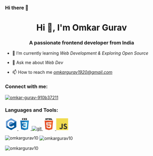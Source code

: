 ### Hi there 👋


<h1 align="center">Hi 👋, I'm Omkar Gurav</h1>
<h3 align="center">A passionate frontend developer from India</h3>

- 🌱 I’m currently learning *Web Development & Exploring Open Source*

- 💬 Ask me about *Web Dev*

- 📫 How to reach me *omkargurav1920@gmail.com*

<h3 align="left">Connect with me:</h3>
<p align="left">
<a href="https://linkedin.com/in/omkar-gurav-910b37211" target="blank"><img align="center" src="https://raw.githubusercontent.com/rahuldkjain/github-profile-readme-generator/master/src/images/icons/Social/linked-in-alt.svg" alt="omkar-gurav-910b37211" height="30" width="40" /></a>
</p>

<h3 align="left">Languages and Tools:</h3>
<p align="left"> <a href="https://www.cprogramming.com/" target="_blank"> <img src="https://raw.githubusercontent.com/devicons/devicon/master/icons/c/c-original.svg" alt="c" width="40" height="40"/> </a> <a href="https://www.w3schools.com/css/" target="_blank"> <img src="https://raw.githubusercontent.com/devicons/devicon/master/icons/css3/css3-original-wordmark.svg" alt="css3" width="40" height="40"/> </a> <a href="https://git-scm.com/" target="_blank"> <img src="https://www.vectorlogo.zone/logos/git-scm/git-scm-icon.svg" alt="git" width="40" height="40"/> </a> <a href="https://www.w3.org/html/" target="_blank"> <img src="https://raw.githubusercontent.com/devicons/devicon/master/icons/html5/html5-original-wordmark.svg" alt="html5" width="40" height="40"/> </a> <a href="https://developer.mozilla.org/en-US/docs/Web/JavaScript" target="_blank"> <img src="https://raw.githubusercontent.com/devicons/devicon/master/icons/javascript/javascript-original.svg" alt="javascript" width="40" height="40"/> </a> </p>

<p><img align="left" src="https://github-readme-stats.vercel.app/api/top-langs?username=omkargurav10&show_icons=true&locale=en&layout=compact" alt="omkargurav10" /></p>

<p>&nbsp;<img align="center" src="https://github-readme-stats.vercel.app/api?username=omkargurav10&show_icons=true&locale=en" alt="omkargurav10" /></p>

<p><img align="center" src="https://github-readme-streak-stats.herokuapp.com/?user=omkargurav10&" alt="omkargurav10" /></p>
